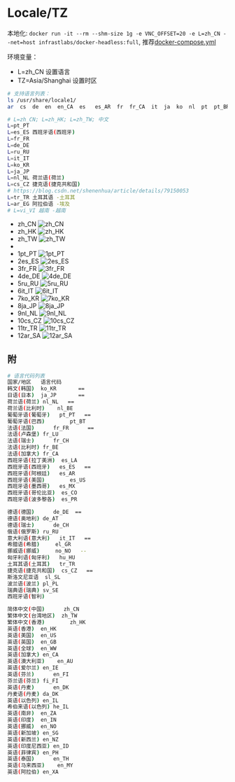 # Locale/TZ

本地化: `docker run -it --rm --shm-size 1g -e VNC_OFFSET=20 -e L=zh_CN --net=host infrastlabs/docker-headless:full`, 推荐[docker-compose.yml](../docker-compose.yml)

环境变量：  
- L=zh_CN 设置语言
- TZ=Asia/Shanghai 设置时区

```bash
# 支持语言列表：
ls /usr/share/locale1/
ar  cs	de  en  en_CA  es	es_AR  fr  fr_CA  it  ja  ko  nl  pt  pt_BR  ru  tr  vi  zh_CN	zh_HK  zh_TW

# L=zh_CN; L=zh_HK; L=zh_TW; 中文
L=pt_PT
L=es_ES 西班牙语(西班牙)
L=fr_FR
L=de_DE
L=ru_RU
L=it_IT
L=ko_KR
L=ja_JP
L=nl_NL 荷兰语(荷兰)
L=cs_CZ 捷克语(捷克共和国)
# https://blog.csdn.net/shenenhua/article/details/79150053
L=tr_TR 土耳其语 -土耳其 
L=ar_EG 阿拉伯语 -埃及 
# L=vi_VI 越南 -越南

```

- zh_CN ![zh_CN](res/loc/zh_CN.png)
- zh_HK ![zh_HK](res/loc/zh_HK.png)
- zh_TW ![zh_TW](res/loc/zh_TW.png)
- 
- 1pt_PT ![1pt_PT](res/loc/1pt_PT.png)
- 2es_ES ![2es_ES](res/loc/2es_ES.png)
- 3fr_FR ![3fr_FR](res/loc/3fr_FR.png)
- 4de_DE ![4de_DE](res/loc/4de_DE.png)
- 5ru_RU ![5ru_RU](res/loc/5ru_RU.png)
- 6it_IT ![6it_IT](res/loc/6it_IT.png)
- 7ko_KR ![7ko_KR](res/loc/7ko_KR.png)
- 8ja_JP ![8ja_JP](res/loc/8ja_JP.png)
- 9nl_NL ![9nl_NL](res/loc/9nl_NL.png)
- 10cs_CZ ![10cs_CZ](res/loc/10cs_CZ.png)
- 11tr_TR ![11tr_TR](res/loc/11tr_TR.png)
- 12ar_SA ![12ar_SA](res/loc/12ar_SA.png)

## 附

```bash
# 语言代码列表
国家/地区	语言代码	
韩文(韩国)	ko_KR       ==
日语(日本)	ja_JP       ==
荷兰语(荷兰)	nl_NL   ==
荷兰语(比利时)	nl_BE
葡萄牙语(葡萄牙)	pt_PT   ==
葡萄牙语(巴西)	    pt_BT
法语(法国)	    fr_FR      ==
法语(卢森堡)	fr_LU
法语(瑞士)	    fr_CH
法语(比利时)	fr_BE
法语(加拿大)	fr_CA	
西班牙语(拉丁美洲)	es_LA
西班牙语(西班牙)	es_ES	==
西班牙语(阿根廷)	es_AR
西班牙语(美国)	    es_US
西班牙语(墨西哥)	es_MX
西班牙语(哥伦比亚)	es_CO	
西班牙语(波多黎各)	es_PR

德语(德国)	    de_DE  ==
德语(奥地利)	de_AT
德语(瑞士)	    de_CH	
俄语(俄罗斯)	ru_RU
意大利语(意大利)	it_IT	==
希腊语(希腊)	    el_GR
挪威语(挪威)	    no_NO	--
匈牙利语(匈牙利)	hu_HU
土耳其语(土耳其)	tr_TR	
捷克语(捷克共和国)	cs_CZ   ==
斯洛文尼亚语	sl_SL
波兰语(波兰)	pl_PL
瑞典语(瑞典)	sv_SE	
西班牙语(智利)

简体中文(中国)      zh_CN
繁体中文(台湾地区)	zh_TW
繁体中文(香港)	    zh_HK
英语(香港)	en_HK
英语(美国)	en_US	
英语(英国)	en_GB
英语(全球)	en_WW	
英语(加拿大)	en_CA
英语(澳大利亚)	en_AU	
英语(爱尔兰)	en_IE
英语(芬兰)   	en_FI
芬兰语(芬兰)	fi_FI
英语(丹麦)	    en_DK	
丹麦语(丹麦)	da_DK
英语(以色列)	en_IL	
希伯来语(以色列) he_IL
英语(南非)	en_ZA
英语(印度)	en_IN
英语(挪威)	en_NO	
英语(新加坡)	en_SG
英语(新西兰)	en_NZ	
英语(印度尼西亚) en_ID
英语(菲律宾)	en_PH
英语(泰国)	    en_TH
英语(马来西亚)	en_MY
英语(阿拉伯)	en_XA
```
